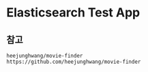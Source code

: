 # Elasticsearch Test App

## 참고

```
heejunghwang/movie-finder
https://github.com/heejunghwang/movie-finder
```
